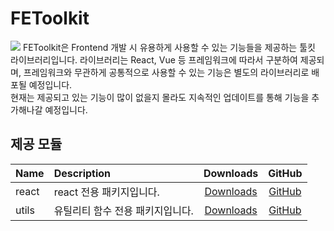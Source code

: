 # FEToolkit

![](https://fejumvuajiwc28287693.gcdn.ntruss.com/fetoolkit/fetoolkit_thumbnail.png)
FEToolkit은 Frontend 개발 시 유용하게 사용할 수 있는 기능들을 제공하는 툴킷 라이브러리입니다. 라이브러리는 React, Vue 등 프레임워크에 따라서 구분하여 제공되며, 프레임워크와 무관하게 공통적으로 사용할 수 있는 기능은 별도의 라이브러리로 배포될 예정입니다.  
현재는 제공되고 있는 기능이 많이 없을지 몰라도 지속적인 업데이트를 통해 기능을 추가해나갈 예정입니다.

## 제공 모듈

| Name  | Description                      |                          Downloads                          |           GitHub            |
| :---- | :------------------------------- | :---------------------------------------------------------: | :-------------------------: |
| react | react 전용 패키지입니다.         | [Downloads](https://www.npmjs.com/package/@fetoolkit/react) | [GitHub](./packages/react/) |
| utils | 유틸리티 함수 전용 패키지입니다. | [Downloads](https://www.npmjs.com/package/@fetoolkit/utils) | [GitHub](./packages/utils/) |
